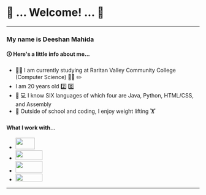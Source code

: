 #  🙌 ... Welcome! ...  🙌

---

### My name is Deeshan Mahida

#### 🛈 Here's a little info about me... 
+ 👩‍💻 I am currently studying at Raritan Valley Community College (Computer Science) 🧑‍🎓 ✏️
+ I am 20 years old 2️⃣ 0️⃣
+ 🤖 💻 I know SIX languages of which four are Java, Python, HTML/CSS, and Assembly 
+ 💪 Outside of school and coding, I enjoy weight lifting 🏋️


#### What I work with...

+  <img src="https://1000logos.net/wp-content/uploads/2020/09/Java-Logo.png" width="50" height="30">
+  <img src="https://www.python.org/static/community_logos/python-logo-master-v3-TM-flattened.png" width="70" height="25">
+  <img src="https://res.infoq.com/news/2021/10/eclipse-ide-java-17/en/headerimage/generatedHeaderImage-1634645463458.jpg" width="70" height="30">
+  <img src="https://miro.medium.com/max/1200/1*gYFLCqNfVX3qvwnoNwFFNA.png" width="70" height="20">

---
